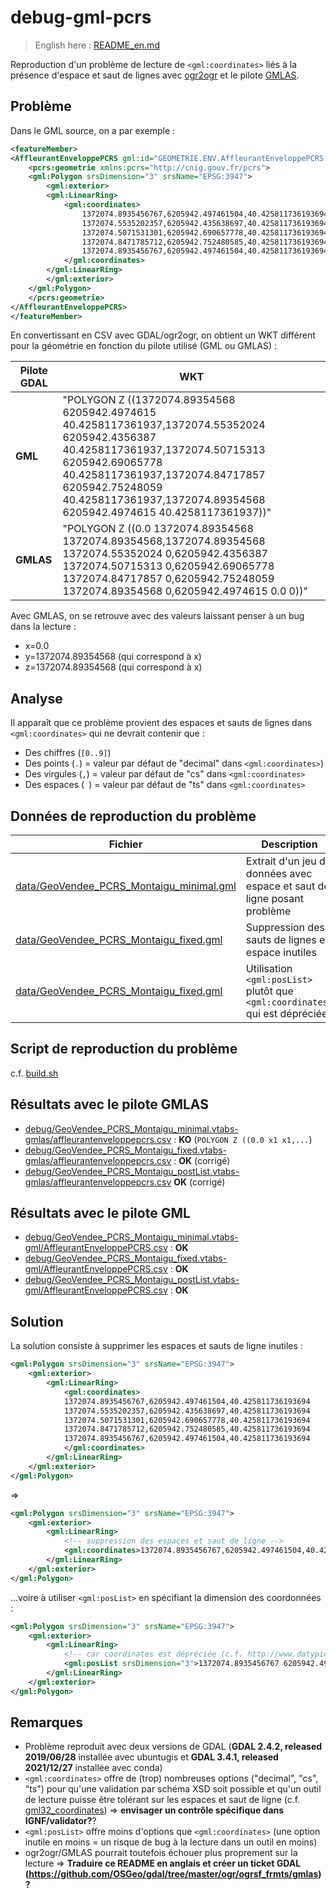 # debug-gml-pcrs

> English here : [README_en.md](README_en.md)

Reproduction d'un problème de lecture de `<gml:coordinates>` liés à la présence d'espace et saut de lignes avec [ogr2ogr](https://gdal.org/programs/ogr2ogr.html) et le pilote [GMLAS](https://gdal.org/drivers/vector/gmlas.html).

## Problème

Dans le GML source, on a par exemple :

```xml
<featureMember>
<AffleurantEnveloppePCRS gml:id="GEOMETRIE.ENV.AffleurantEnveloppePCRS.857590">
    <pcrs:geometrie xmlns:pcrs="http://cnig.gouv.fr/pcrs">
    <gml:Polygon srsDimension="3" srsName="EPSG:3947">
        <gml:exterior>
        <gml:LinearRing>
            <gml:coordinates>
                1372074.8935456767,6205942.497461504,40.425811736193694
                1372074.5535202357,6205942.435638697,40.425811736193694
                1372074.5071531301,6205942.690657778,40.425811736193694
                1372074.8471785712,6205942.752480585,40.425811736193694
                1372074.8935456767,6205942.497461504,40.425811736193694
            </gml:coordinates>
        </gml:LinearRing>
        </gml:exterior>
    </gml:Polygon>
    </pcrs:geometrie>
</AffleurantEnveloppePCRS>
</featureMember>
```

En convertissant en CSV avec GDAL/ogr2ogr, on obtient un WKT différent pour la géométrie en fonction du pilote utilisé (GML ou GMLAS) :

| Pilote GDAL | WKT                                                                                                                                                                                                                                                                         |
| ----------- | --------------------------------------------------------------------------------------------------------------------------------------------------------------------------------------------------------------------------------------------------------------------------- |
| **GML**     | "POLYGON Z ((1372074.89354568 6205942.4974615 40.4258117361937,1372074.55352024 6205942.4356387 40.4258117361937,1372074.50715313 6205942.69065778 40.4258117361937,1372074.84717857 6205942.75248059 40.4258117361937,1372074.89354568 6205942.4974615 40.4258117361937))" |
| **GMLAS**   | "POLYGON Z ((0.0 1372074.89354568 1372074.89354568,1372074.89354568 1372074.55352024 0,6205942.4356387 1372074.50715313 0,6205942.69065778 1372074.84717857 0,6205942.75248059 1372074.89354568 0,6205942.4974615 0.0 0))"                                                  |

Avec GMLAS, on se retrouve avec des valeurs laissant penser à un bug dans la lecture :

* x=0.0
* y=1372074.89354568 (qui correspond à x)
* z=1372074.89354568 (qui correspond à x)

## Analyse

Il apparaît que ce problème provient des espaces et sauts de lignes dans `<gml:coordinates>` qui ne devrait contenir que :

* Des chiffres (`[0..9]`)
* Des points (`.`) = valeur par défaut de "decimal" dans `<gml:coordinates>`)
* Des virgules (`,`) = valeur par défaut de "cs" dans `<gml:coordinates>`
* Des espaces (` `) = valeur par défaut de "ts" dans `<gml:coordinates>`

## Données de reproduction du problème

| Fichier                                                                              | Description                                                              |
| ------------------------------------------------------------------------------------ | ------------------------------------------------------------------------ |
| [data/GeoVendee_PCRS_Montaigu_minimal.gml](data/GeoVendee_PCRS_Montaigu_minimal.gml) | Extrait d'un jeu de données avec espace et saut de ligne posant problème |
| [data/GeoVendee_PCRS_Montaigu_fixed.gml](data/GeoVendee_PCRS_Montaigu_fixed.gml)     | Suppression des sauts de lignes et espace inutiles                       |
| [data/GeoVendee_PCRS_Montaigu_fixed.gml](data/GeoVendee_PCRS_Montaigu_posList.gml)   | Utilisation `<gml:posList>` plutôt que `<gml:coordinates>` qui est dépréciée      |

## Script de reproduction du problème

c.f. [build.sh](build.sh)

## Résultats avec le pilote GMLAS

* [debug/GeoVendee_PCRS_Montaigu_minimal.vtabs-gmlas/affleurantenveloppepcrs.csv](debug/GeoVendee_PCRS_Montaigu_minimal.vtabs-gmlas/affleurantenveloppepcrs.csv) : **KO** (`POLYGON Z ((0.0 x1 x1,...`)
* [debug/GeoVendee_PCRS_Montaigu_fixed.vtabs-gmlas/affleurantenveloppepcrs.csv](debug/GeoVendee_PCRS_Montaigu_fixed.vtabs-gmlas/affleurantenveloppepcrs.csv) : **OK** (corrigé)
* [debug/GeoVendee_PCRS_Montaigu_postList.vtabs-gmlas/affleurantenveloppepcrs.csv](debug/GeoVendee_PCRS_Montaigu_postList.vtabs-gmlas/affleurantenveloppepcrs.csv) **OK** (corrigé)

## Résultats avec le pilote GML

* [debug/GeoVendee_PCRS_Montaigu_minimal.vtabs-gml/AffleurantEnveloppePCRS.csv](debug/GeoVendee_PCRS_Montaigu_minimal.vtabs-gml/AffleurantEnveloppePCRS.csv) : **OK**
* [debug/GeoVendee_PCRS_Montaigu_fixed.vtabs-gml/AffleurantEnveloppePCRS.csv](debug/GeoVendee_PCRS_Montaigu_fixed.vtabs-gml/AffleurantEnveloppePCRS.csv) : **OK**
* [debug/GeoVendee_PCRS_Montaigu_postList.vtabs-gml/AffleurantEnveloppePCRS.csv](debug/GeoVendee_PCRS_Montaigu_postList.vtabs-gml/AffleurantEnveloppePCRS.csv) : **OK**


## Solution

La solution consiste à supprimer les espaces et sauts de ligne inutiles :

```xml
<gml:Polygon srsDimension="3" srsName="EPSG:3947">
    <gml:exterior>
        <gml:LinearRing>
            <gml:coordinates>
            1372074.8935456767,6205942.497461504,40.425811736193694
            1372074.5535202357,6205942.435638697,40.425811736193694
            1372074.5071531301,6205942.690657778,40.425811736193694
            1372074.8471785712,6205942.752480585,40.425811736193694
            1372074.8935456767,6205942.497461504,40.425811736193694
            </gml:coordinates>
        </gml:LinearRing>
    </gml:exterior>
</gml:Polygon>
```

=>

```xml
<gml:Polygon srsDimension="3" srsName="EPSG:3947">
    <gml:exterior>
        <gml:LinearRing>
            <!-- suppression des espaces et saut de ligne -->
            <gml:coordinates>1372074.8935456767,6205942.497461504,40.425811736193694 1372074.5535202357,6205942.435638697,40.425811736193694 1372074.5071531301,6205942.690657778,40.425811736193694 1372074.8471785712,6205942.752480585,40.425811736193694 1372074.8935456767,6205942.497461504,40.425811736193694</gml:coordinates>
        </gml:LinearRing>
    </gml:exterior>
</gml:Polygon>
```

...voire à utiliser `<gml:posList>` en spécifiant la dimension des coordonnées :

```xml
<gml:Polygon srsDimension="3" srsName="EPSG:3947">
    <gml:exterior>
        <gml:LinearRing>
            <!-- car coordinates est dépréciée (c.f. http://www.datypic.com/sc/niem21/e-gml32_LinearRing.html ) -->
            <gml:posList srsDimension="3">1372074.8935456767 6205942.497461504 40.425811736193694 1372074.5535202357 6205942.435638697 40.425811736193694 1372074.5071531301 6205942.690657778 40.425811736193694 1372074.8471785712 6205942.752480585 40.425811736193694 1372074.8935456767 6205942.497461504 40.425811736193694</gml:posList>
        </gml:LinearRing>
    </gml:exterior>
</gml:Polygon>
```
## Remarques

* Problème reproduit avec deux versions de GDAL (**GDAL 2.4.2, released 2019/06/28** installée avec ubuntugis et **GDAL 3.4.1, released 2021/12/27** installée avec conda)
* `<gml:coordinates>` offre de (trop) nombreuses options ("decimal", "cs", "ts") pour qu'une validation par schéma XSD soit possible et qu'un outil de lecture puisse être tolérant sur les espaces et saut de ligne (c.f. [gml32_coordinates](http://www.datypic.com/sc/niem21/e-gml32_coordinates.html)) => **envisager un contrôle spécifique dans IGNF/validator?**?
* `<gml:posList>` offre moins d'options que `<gml:coordinates>` (une option inutile en moins = un risque de bug à la lecture dans un outil en moins)
* ogr2ogr/GMLAS pourrait toutefois échouer plus proprement sur la lecture => **Traduire ce README en anglais et créer un ticket GDAL (https://github.com/OSGeo/gdal/tree/master/ogr/ogrsf_frmts/gmlas) ?**
